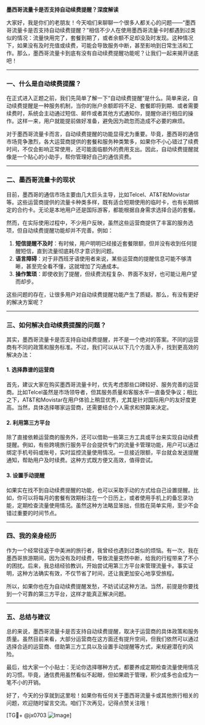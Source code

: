 **墨西哥流量卡是否支持自动续费提醒？深度解读**

大家好，我是你们的老朋友！今天咱们来聊聊一个很多人都关心的问题——“墨西哥流量卡是否支持自动续费提醒？”相信不少人在使用墨西哥流量卡时都遇到过类似的情况：流量快用完了，套餐到期了，或者余额不足却没及时发现。这种情况下，如果没有及时充值或续费，可能会导致服务中断，甚至影响到日常生活和工作。那么，墨西哥流量卡到底有没有自动续费提醒功能呢？让我们一起来揭开谜底吧！

---

### **一、什么是自动续费提醒？**
在正式进入正题之前，我们先简单了解一下“自动续费提醒”是什么。简单来说，自动续费提醒是一种服务机制，当你的账户余额即将不足、套餐即将到期、或者需要续费时，系统会主动通过短信、邮件或者其他方式通知你，提醒你进行相应的操作。这样一来，用户就能提前做好准备，避免因为疏忽而造成不必要的麻烦。

对于墨西哥流量卡而言，自动续费提醒的功能显得尤为重要。毕竟，墨西哥的通信市场竞争激烈，各大运营商提供的套餐和服务种类繁多，如果你不小心错过了续费时间，不仅会影响正常使用，还可能面临额外的费用支出。因此，自动续费提醒就像是一个贴心的小助手，帮你管理好自己的通信资费。

---

### **二、墨西哥流量卡的现状**
目前，墨西哥的通信市场主要由几大巨头主导，比如Telcel、AT&T和Movistar等。这些运营商提供的流量卡种类多样，既有适合短期使用的临时卡，也有长期绑定的合约卡。无论是本地用户还是国际游客，都能根据自身需求选择合适的套餐。

然而，在实际使用过程中，不少用户反映，虽然这些运营商提供了丰富的服务选项，但自动续费提醒功能却并不完善。例如：

1. **短信提醒不及时**：有时候，用户明明已经接近套餐限额，但并没有收到任何提醒短信，直到流量彻底耗尽才意识到问题。
2. **语言障碍**：对于非西班牙语使用者来说，某些运营商的提醒信息可能不够清晰，甚至完全看不懂，这就增加了沟通成本。
3. **操作繁琐**：即使收到了提醒，但续费流程复杂、界面不友好，也可能让用户望而却步。

这些问题的存在，让很多用户对自动续费提醒功能产生了质疑。那么，有没有更好的解决方案呢？

---

### **三、如何解决自动续费提醒的问题？**
其实，墨西哥流量卡是否支持自动续费提醒，并不是一个绝对的答案。不同的运营商有不同的政策和服务标准。不过，我们可以从以下几个方面入手，找到更高效的解决办法：

#### 1. **选择靠谱的运营商**
首先，建议大家在购买墨西哥流量卡时，优先考虑那些口碑较好、服务完善的运营商。比如Telcel虽然是市场领导者，但其服务质量和客服水平一直备受争议；相比之下，AT&T和Movistar在用户体验上稍显优秀，尤其是针对国际用户的友好度更高。当然，具体选择哪家运营商，还需要结合个人需求和预算来决定。

#### 2. **利用第三方平台**
除了直接依赖运营商的服务外，还可以借助一些第三方工具或平台来实现自动续费提醒。例如，有些跨境旅行服务平台会提供专门的流量卡管理功能，用户可以通过绑定手机号码或账号，实时监控流量使用情况。一旦接近限额，平台就会发送提醒通知，帮助用户及时续费。这种方式既方便又高效，值得尝试。

#### 3. **设置手动提醒**
如果实在找不到自动续费提醒的功能，也可以采取手动的方式给自己设置提醒。比如，你可以将每月的套餐有效期标注在一个日历上，或者使用手机上的备忘录功能，定期检查流量使用情况。虽然这种方法略显笨拙，但胜在简单实用，至少不会错过重要的时间节点。

---

### **四、我的亲身经历**
作为一个经常往返于中美洲的旅行者，我曾经也遇到过类似的烦恼。有一次，我在墨西哥旅游期间，因为没有及时续费，导致流量突然中断，给我的行程带来了不小的困扰。后来，我总结经验教训，开始尝试用第三方平台来管理流量卡。事实证明，这种方法确实有效，不仅节省了时间，还让我更加安心地享受旅程。

所以，如果你也在为自动续费提醒发愁，不妨试试这种方法。当然，前提是你要找到一个可靠的第三方平台，这样才能真正解决问题。

---

### **五、总结与建议**
总的来说，墨西哥流量卡是否支持自动续费提醒，取决于运营商的具体政策和服务质量。虽然目前来看，大部分运营商在这方面还有提升空间，但我们依然可以通过选择合适的运营商、借助第三方工具以及设置手动提醒等方式，来规避潜在的风险。

最后，给大家一个小贴士：无论你选择哪种方式，都要养成定期检查流量使用情况的习惯。毕竟，通信费用虽然看似不起眼，但如果疏于管理，积少成多也会成为一笔不小的开销。

好了，今天的分享就到这里啦！如果你有任何关于墨西哥流量卡或其他旅行相关的问题，欢迎随时留言交流。咱们下次再见，记得点赞关注哦！

[TG💪+ @jx0703 ![Image](https://github.com/user-attachments/assets/dbca1d08-cadb-493c-b0ec-ad6f7a83f270)]
